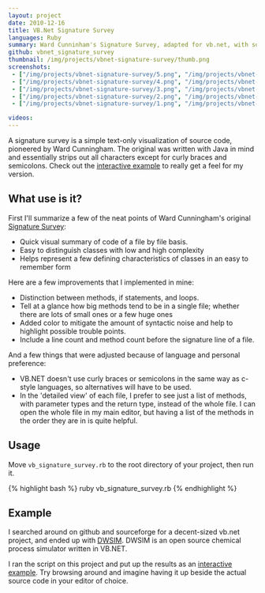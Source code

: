 ```yaml
---
layout: project
date: 2010-12-16
title: VB.Net Signature Survey
languages: Ruby
summary: Ward Cunninham's Signature Survey, adapted for vb.net, with some enhancements of my own.
github: vbnet_signature_survey
thumbnail: /img/projects/vbnet-signature-survey/thumb.png
screenshots: 
 - ["/img/projects/vbnet-signature-survey/5.png", "/img/projects/vbnet-signature-survey/5.png", "Sample VB.NET signature survey page"]
 - ["/img/projects/vbnet-signature-survey/4.png", "/img/projects/vbnet-signature-survey/4.png", ""]
 - ["/img/projects/vbnet-signature-survey/3.png", "/img/projects/vbnet-signature-survey/3.png", ""]
 - ["/img/projects/vbnet-signature-survey/2.png", "/img/projects/vbnet-signature-survey/2.png", ""]
 - ["/img/projects/vbnet-signature-survey/1.png", "/img/projects/vbnet-signature-survey/1.png", ""]

videos:
---
```


A signature survey is a simple text-only visualization of source code, pioneered
by Ward Cunningham. The original was written with Java in mind and essentially
strips out all characters except for curly braces and semicolons. Check out the
[interactive example](report/) to really get a feel for my version.

What use is it?
---

First I'll summarize a few of the neat points of Ward Cunningham's original [Signature Survey](http://c2.com/doc/SignatureSurvey/):

 * Quick visual summary of code of a file by file basis.
 * Easy to distinguish classes with low and high complexity 
 * Helps represent a few defining characteristics of classes in an easy to remember form
 
Here are a few improvements that I implemented in mine:

 * Distinction between methods, if statements, and loops. 
 * Tell at a glance how big methods tend to be in a single file; whether there are lots of small ones or a few huge ones 
 * Added color to mitigate the amount of syntactic noise and help to highlight possible trouble points.
 * Include a line count and method count before the signature line of a file.
 
 And a few things that were adjusted because of language and personal preference:
 
 * VB.NET doesn't use curly braces or semicolons in the same way as c-style languages, so alternatives will have to be used.
 * In the 'detailed view' of each file, I prefer to see just a list of methods, with parameter types and the return type, instead of the whole file. I can open the whole file in my main editor, but having a list of the methods in the order they are in is quite helpful. 

Usage
---

Move `vb_signature_survey.rb` to the root directory of your project, then run
it.

{% highlight bash %}
ruby vb_signature_survey.rb
{% endhighlight %}

Example
---

I searched around on github and sourceforge for a decent-sized vb.net project,
and ended up with [DWSIM](http://sourceforge.net/projects/dwsim/). DWSIM is an
open source chemical process simulator written in VB.NET.

I ran the script on this project and put up the results as an [interactive
example](report/). Try browsing around and imagine having it up beside the actual source
code in your editor of choice.
